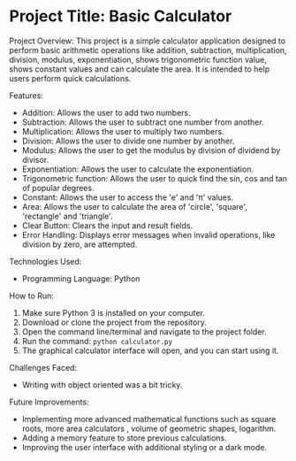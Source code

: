 # Project Title: Basic Calculator

Project Overview:
This project is a simple calculator application designed to perform basic arithmetic operations like addition, subtraction, multiplication, division, modulus, exponentiation, shows trigonometric function value, shows constant values and can calculate the area. It is intended to help users perform quick calculations.

Features:
- Addition: Allows the user to add two numbers.
- Subtraction: Allows the user to subtract one number from another.
- Multiplication: Allows the user to multiply two numbers.
- Division: Allows the user to divide one number by another.
- Modulus: Allows the user to get the modulus by division of dividend by divisor.
- Exponentiation: Allows the user to calculate the exponentiation.
- Trigonometric function: Allows the user to quick find the sin, cos and tan of popular degrees.
- Constant: Allows the user to access the 'e' and 'π' values.
- Area: Allows the user to calculate the area of 'circle', 'square', 'rectangle' and 'triangle'.
- Clear Button: Clears the input and result fields.
- Error Handling: Displays error messages when invalid operations, like division by zero, are attempted.

Technologies Used:
- Programming Language: Python

How to Run:
1. Make sure Python 3 is installed on your computer.
2. Download or clone the project from the repository.
3. Open the command line/terminal and navigate to the project folder.
4. Run the command: `python calculator.py`
5. The graphical calculator interface will open, and you can start using it.

Challenges Faced:
- Writing with object oriented was a bit tricky.

Future Improvements:
- Implementing more advanced mathematical functions such as square roots, more area calculators , volume of geometric shapes, logarithm.
- Adding a memory feature to store previous calculations.
- Improving the user interface with additional styling or a dark mode.
